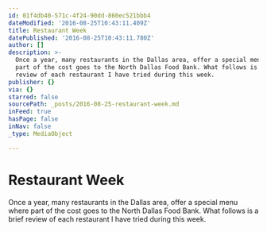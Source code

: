```yaml
---
id: 01f4db40-571c-4f24-90dd-860ec521bbb4
dateModified: '2016-08-25T10:43:11.409Z'
title: Restaurant Week
datePublished: '2016-08-25T10:43:11.780Z'
author: []
description: >-
  Once a year, many restaurants in the Dallas area, offer a special menu where
  part of the cost goes to the North Dallas Food Bank. What follows is a brief
  review of each restaurant I have tried during this week.
publisher: {}
via: {}
starred: false
sourcePath: _posts/2016-08-25-restaurant-week.md
inFeed: true
hasPage: false
inNav: false
_type: MediaObject

---
```

# Restaurant Week

Once a year, many restaurants in the Dallas area, offer a special menu where part of the cost goes to the North Dallas Food Bank. What follows is a brief review of each restaurant I have tried during this week.
